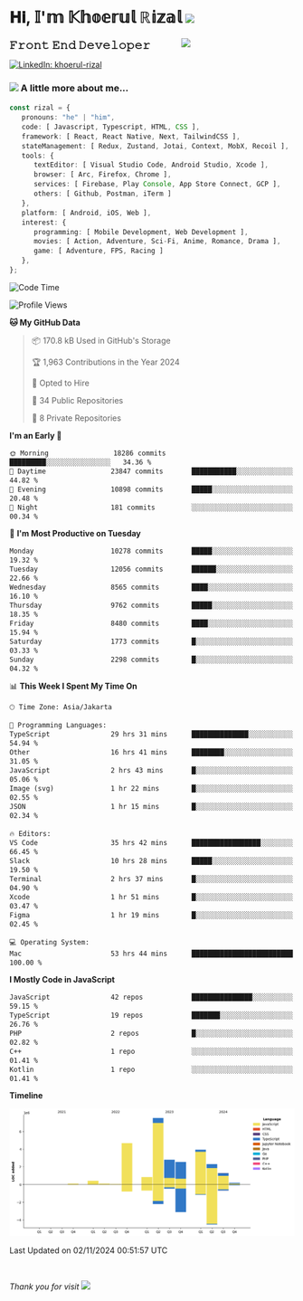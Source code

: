 <h1> 𝐇𝐢, 𝕀'𝕞 𝕂𝕙𝕠𝕖𝕣𝕦𝕝 ℝ𝕚𝕫𝕒𝕝 <img src="https://media.giphy.com/media/mGcNjsfWAjY5AEZNw6/giphy.gif" width="50"></h1>
<img align='right' src="https://media.giphy.com/media/v1.Y2lkPTc5MGI3NjExOWI2ajR2NGJubzBsZHFuaHMwajRrcDNsNXJwOG8yb3F0NjhkNXF4OSZlcD12MV9pbnRlcm5hbF9naWZfYnlfaWQmY3Q9cw/fkZukR450RQ1qnGaq9/giphy.gif" width="200">
<strong style="font-size:20px;">𝙵𝚛𝚘𝚗𝚝 𝙴𝚗𝚍 𝙳𝚎𝚟𝚎𝚕𝚘𝚙𝚎𝚛</strong>
</p></em>

[![LinkedIn: khoerul-rizal](https://img.shields.io/badge/khoerul--rizal-blue?style=flat-square&logo=Linkedin&logoColor=white&link=https://www.linkedin.com/in/khoerul-rizal/)](https://www.linkedin.com/in/khoerul-rizal/)

### <img src="https://media.giphy.com/media/VgCDAzcKvsR6OM0uWg/giphy.gif" width="50"> A little more about me...

```typescript
const rizal = {
   pronouns: "he" | "him",
   code: [ Javascript, Typescript, HTML, CSS ],
   framework: [ React, React Native, Next, TailwindCSS ],
   stateManagement: [ Redux, Zustand, Jotai, Context, MobX, Recoil ],
   tools: {
      textEditor: [ Visual Studio Code, Android Studio, Xcode ],
      browser: [ Arc, Firefox, Chrome ],
      services: [ Firebase, Play Console, App Store Connect, GCP ],
      others: [ Github, Postman, iTerm ]
   },
   platform: [ Android, iOS, Web ],
   interest: {
      programming: [ Mobile Development, Web Development ],
      movies: [ Action, Adventure, Sci-Fi, Anime, Romance, Drama ],
      game: [ Adventure, FPS, Racing ]
   },
};
```

<!--START_SECTION:waka-->
![Code Time](http://img.shields.io/badge/Code%20Time-1%2C454%20hrs%2016%20mins-blue)

![Profile Views](http://img.shields.io/badge/Profile%20Views-0-blue)

**🐱 My GitHub Data** 

> 📦 170.8 kB Used in GitHub's Storage 
 > 
> 🏆 1,963 Contributions in the Year 2024
 > 
> 💼 Opted to Hire
 > 
> 📜 34 Public Repositories 
 > 
> 🔑 8 Private Repositories 
 > 
**I'm an Early 🐤** 

```text
🌞 Morning                18286 commits       █████████░░░░░░░░░░░░░░░░   34.36 % 
🌆 Daytime                23847 commits       ███████████░░░░░░░░░░░░░░   44.82 % 
🌃 Evening                10898 commits       █████░░░░░░░░░░░░░░░░░░░░   20.48 % 
🌙 Night                  181 commits         ░░░░░░░░░░░░░░░░░░░░░░░░░   00.34 % 
```
📅 **I'm Most Productive on Tuesday** 

```text
Monday                   10278 commits       █████░░░░░░░░░░░░░░░░░░░░   19.32 % 
Tuesday                  12056 commits       ██████░░░░░░░░░░░░░░░░░░░   22.66 % 
Wednesday                8565 commits        ████░░░░░░░░░░░░░░░░░░░░░   16.10 % 
Thursday                 9762 commits        █████░░░░░░░░░░░░░░░░░░░░   18.35 % 
Friday                   8480 commits        ████░░░░░░░░░░░░░░░░░░░░░   15.94 % 
Saturday                 1773 commits        █░░░░░░░░░░░░░░░░░░░░░░░░   03.33 % 
Sunday                   2298 commits        █░░░░░░░░░░░░░░░░░░░░░░░░   04.32 % 
```


📊 **This Week I Spent My Time On** 

```text
🕑︎ Time Zone: Asia/Jakarta

💬 Programming Languages: 
TypeScript               29 hrs 31 mins      ██████████████░░░░░░░░░░░   54.94 % 
Other                    16 hrs 41 mins      ████████░░░░░░░░░░░░░░░░░   31.05 % 
JavaScript               2 hrs 43 mins       █░░░░░░░░░░░░░░░░░░░░░░░░   05.06 % 
Image (svg)              1 hr 22 mins        █░░░░░░░░░░░░░░░░░░░░░░░░   02.55 % 
JSON                     1 hr 15 mins        █░░░░░░░░░░░░░░░░░░░░░░░░   02.34 % 

🔥 Editors: 
VS Code                  35 hrs 42 mins      █████████████████░░░░░░░░   66.45 % 
Slack                    10 hrs 28 mins      █████░░░░░░░░░░░░░░░░░░░░   19.50 % 
Terminal                 2 hrs 37 mins       █░░░░░░░░░░░░░░░░░░░░░░░░   04.90 % 
Xcode                    1 hr 51 mins        █░░░░░░░░░░░░░░░░░░░░░░░░   03.47 % 
Figma                    1 hr 19 mins        █░░░░░░░░░░░░░░░░░░░░░░░░   02.45 % 

💻 Operating System: 
Mac                      53 hrs 44 mins      █████████████████████████   100.00 % 
```

**I Mostly Code in JavaScript** 

```text
JavaScript               42 repos            ███████████████░░░░░░░░░░   59.15 % 
TypeScript               19 repos            ███████░░░░░░░░░░░░░░░░░░   26.76 % 
PHP                      2 repos             █░░░░░░░░░░░░░░░░░░░░░░░░   02.82 % 
C++                      1 repo              ░░░░░░░░░░░░░░░░░░░░░░░░░   01.41 % 
Kotlin                   1 repo              ░░░░░░░░░░░░░░░░░░░░░░░░░   01.41 % 
```



**Timeline**

![Lines of Code chart](https://raw.githubusercontent.com/khoerulrizal/khoerulrizal/main/assets/bar_graph.png)


 Last Updated on 02/11/2024 00:51:57 UTC
<!--END_SECTION:waka-->
</details>
<br/>

<em>Thank you for visit</em> <img src="https://media.giphy.com/media/v1.Y2lkPTc5MGI3NjExcHdvNm1qZWtjaGw0ZjdwM3Z3NnY2dHlueTVuODBta2FiY20wM2YybSZlcD12MV9pbnRlcm5hbF9naWZfYnlfaWQmY3Q9cw/tV25tpdKqdFa9x81k2/giphy.gif" width="40">
